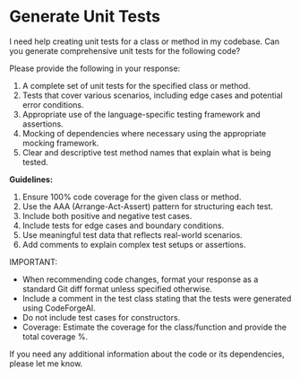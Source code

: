 # Generate Unit Tests

I need help creating unit tests for a class or method in my codebase. Can you generate comprehensive unit tests for the following code?



Please provide the following in your response:

1. A complete set of unit tests for the specified class or method.
2. Tests that cover various scenarios, including edge cases and potential error conditions.
3. Appropriate use of the language-specific testing framework and assertions.
4. Mocking of dependencies where necessary using the appropriate mocking framework.
5. Clear and descriptive test method names that explain what is being tested.

**Guidelines:**
1. Ensure 100% code coverage for the given class or method.
2. Use the AAA (Arrange-Act-Assert) pattern for structuring each test.
3. Include both positive and negative test cases.
4. Include tests for edge cases and boundary conditions.
5. Use meaningful test data that reflects real-world scenarios.
6. Add comments to explain complex test setups or assertions.

IMPORTANT:
- When recommending code changes, format your response as a standard Git diff format unless specified otherwise.
- Include a comment in the test class stating that the tests were generated using CodeForgeAI.
- Do not include test cases for constructors.
- Coverage: Estimate the coverage for the class/function and provide the total coverage %.

If you need any additional information about the code or its dependencies, please let me know.

